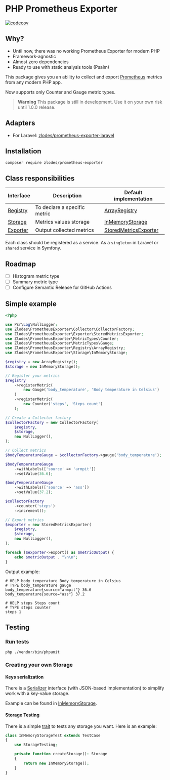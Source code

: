 # PHP Prometheus Exporter

[![codecov](https://codecov.io/gh/zlodes/php-prometheus-exporter/branch/master/graph/badge.svg?token=ROMQ8VBN0A)](https://codecov.io/gh/zlodes/php-prometheus-exporter)

## Why?

* Until now, there was no working Prometheus Exporter for modern PHP
* Framework-agnostic
* Almost zero dependencies
* Ready to use with static analysis tools (Psalm)

This package gives you an ability to collect and export [Prometheus](https://prometheus.io/) metrics from any modern PHP app.

Now supports only Counter and Gauge metric types.

> **Warning**
> This package is still in development. Use it on your own risk until 1.0.0 release.

## Adapters

* For Laravel: [zlodes/prometheus-exporter-laravel](https://github.com/zlodes/php-prometheus-exporter-laravel)

## Installation

```shell
composer require zlodes/prometheus-exporter
```

## Class responsibilities

| Interface                             | Description                  | Default implementation                                          |
|---------------------------------------|------------------------------|-----------------------------------------------------------------|
| [Registry](src/Registry/Registry.php) | To declare a specific metric | [ArrayRegistry](src/Registry/ArrayRegistry.php)                 |
| [Storage](src/Storage/Storage.php)    | Metrics values storage       | [InMemoryStorage](src/Storage/InMemoryStorage.php)              |
| [Exporter](src/Exporter/Exporter.php) | Output collected metrics     | [StoredMetricsExporter](src/Exporter/StoredMetricsExporter.php) |

Each class should be registered as a service. As a `singleton` in Laravel or `shared` service in Symfony.

## Roadmap

- [ ] Histogram metric type
- [ ] Summary metric type
- [ ] Configure Semantic Release for GitHub Actions

## Simple example

```php
<?php

use Psr\Log\NullLogger;
use Zlodes\PrometheusExporter\Collector\CollectorFactory;
use Zlodes\PrometheusExporter\Exporter\StoredMetricsExporter;
use Zlodes\PrometheusExporter\MetricTypes\Counter;
use Zlodes\PrometheusExporter\MetricTypes\Gauge;
use Zlodes\PrometheusExporter\Registry\ArrayRegistry;
use Zlodes\PrometheusExporter\Storage\InMemoryStorage;

$registry = new ArrayRegistry();
$storage = new InMemoryStorage();

// Register your metrics
$registry
    ->registerMetric(
        new Gauge('body_temperature', 'Body temperature in Celsius')
    )
    ->registerMetric(
        new Counter('steps', 'Steps count')
    );

// Create a Collector factory
$collectorFactory = new CollectorFactory(
    $registry,
    $storage,
    new NullLogger(),
);

// Collect metrics
$bodyTemperatureGauge = $collectorFactory->gauge('body_temperature');

$bodyTemperatureGauge
    ->withLabels(['source' => 'armpit'])
    ->setValue(36.6);

$bodyTemperatureGauge
    ->withLabels(['source' => 'ass'])
    ->setValue(37.2);

$collectorFactory
    ->counter('steps')
    ->increment();

// Export metrics
$exporter = new StoredMetricsExporter(
    $registry,
    $storage,
    new NullLogger(),
);

foreach ($exporter->export() as $metricOutput) {
    echo $metricOutput . "\n\n";
}
```

Output example:
```
# HELP body_temperature Body temperature in Celsius
# TYPE body_temperature gauge
body_temperature{source="armpit"} 36.6
body_temperature{source="ass"} 37.2

# HELP steps Steps count
# TYPE steps counter
steps 1
```

## Testing

### Run tests

```shell
php ./vendor/bin/phpunit
```

### Creating your own Storage

#### Keys serialization

There is a [Serializer](src/KeySerialization/Serializer.php) interface (with JSON-based implementation) to simplify work with a key-value storage.

Example can be found in [InMemoryStorage](src/Storage/InMemoryStorage.php).

#### Storage Testing

There is a simple [trait](src/Storage/StorageTesting.php) to tests any storage you want. Here is an example:

```php
class InMemoryStorageTest extends TestCase
{
    use StorageTesting;

    private function createStorage(): Storage
    {
        return new InMemoryStorage();
    }
}
```
